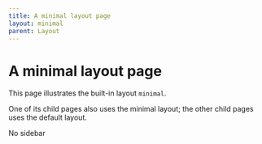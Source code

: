 ```yaml
---
title: A minimal layout page
layout: minimal
parent: Layout
---
```


# A minimal layout page

This page illustrates the built-in layout `minimal`.

One of its child pages also uses the minimal layout; the other child pages uses the default layout.

No sidebar